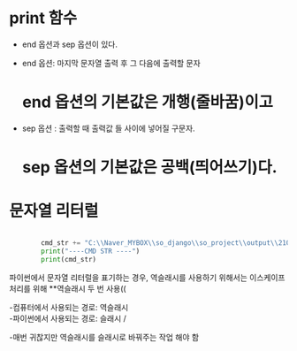 

# print 함수

- end 옵션과 sep 옵션이 있다.
 
- end 옵션: 마지막 문자열 출력 후 그 다음에 출력할 문자
  # end 옵션의 기본값은 개행(줄바꿈)이고

- sep 옵션 : 출력할 때 출력값 들 사이에 넣어질 구문자.
  # sep 옵션의 기본값은 공백(띄어쓰기)다.





# 문자열 리터럴 
```python

        cmd_str += "C:\\Naver_MYBOX\\so_django\\so_project\\output\\210318 -t 8"
        print("----CMD STR ----")
        print(cmd_str)
```

파이썬에서 문자열 리터럴을 표기하는 경우,
역슬래시를 사용하기 위해서는 이스케이프 처리를 위해 **역슬래시 두 번 사용((

-컴퓨터에서 사용되는 경로: 역슬래시 \
-파이썬에서 사용되는 경로: 슬래시 /

-매번 귀찮지만 역슬래시를 슬래시로 바꿔주는 작업 해야 함




